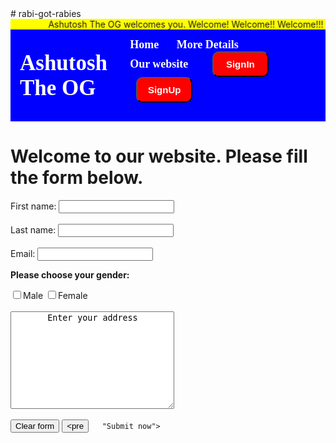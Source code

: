 
</html># rabi-got-rabies<html>
<head>
	<meta charset="utf-8">
	<meta name="viewport" content="width=device-width, initial-scale=1">
	<title>Navigation Bar</title>
	<style type="text/css">
		*{
			text-decoration: none;
		}
		.navbar{
			background: blue; font-family: calibri; padding-right: 15px;padding-left: 15px;
		}
		.navdiv{
			display: flex; align-items: center; justify-content: space-between;
		}
		.logo a{
			font-size: 35px; font-weight: 600; color: white;
		}
		li{
			list-style: none; display: inline-block;
		}
		li a{
			color: white; font-size: 18px; font-weight: bold; margin-right: 25px;
		}
		button{
			background-color: red; margin-left: 10px; border-radius: 10px; padding: 10px; width: 90px;
		}
		button a{
			color: white; font-weight: bold; font-size: 15px;
		}
	</style>
</head>
<body>
    <marquee width = "100%"
    Behavior= "alternate"
    bgcolor= "yellow"
    >Ashutosh The OG welcomes you. Welcome! Welcome!! Welcome!!!</marquee>
	<nav class="navbar">
		<div class="navdiv">
			<div class="logo"><a href="#">Ashutosh The OG</a> </div>
			<ul>
				<li><a href="#">Home</a></li>
				<li><a href="#">More Details</a></li>
				<li><a href="#">Our website</a></li>
				<button><a href="#">SignIn</a></button>
				<button><a href="#">SignUp</a></button><br><br>
			</ul>
		</div>
	</nav>
    <form>
        <h1>Welcome to our website. Please fill the form below.</h1>
        First name: <input type="text"
       name="firstname"><br><br>
         Last name: <input type="text"
       name="lastname"><br><br>
       Email: <input type="text"
       name="'email"<br><br>
       <p><strong>Please choose your gender:</strong></p>
       <input type="checkbox" name="gender" value= "boy">Male
       <input type="checkbox" name="gender" value= "girl">Female <br><br>
       <textarea rows="10" cols="30">
       Enter your address
       </textarea><br><br>
       <input type="reset" value="Clear form">
       <input type="submit" value=
   
       "Submit now">
   </form>
</body>
